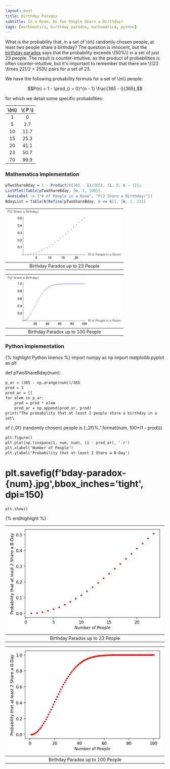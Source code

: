 ```yaml
---
layout: post
title: Birthday Paradox
subtitle: In a Room, Do Two People Share a Birthday?
tags: [mathematics, birthday paradox, mathematica, python]
---
```


What is the probability that, in a set of \\(n\\) randomly chosen people, at least two people share a birthday? The question is innocent, but the [birthday paradox](https://en.wikipedia.org/wiki/Birthday_problem) says that the probability exceeds \\(50\%\\) in a set of just 23 people. The result is counter-intuitive, as the product of probabilities is often counter-intuitive, but it's important to remember that there are \\((23 \times 22)/2 = 253\\) pairs for a set of 23. 

We have the following probability formula for a set of \\(n\\) people:

$$P(n) = 1 - \prod_{i = 0}^{n - 1} \frac{365 - i}{365},$$

for which we detail some specific probabilities:

| \\(n\\) | \\( P \\) |
|:------: | :------------: |
| 1       | 0              |
| 5       | 2.7            |
| 10      | 11.7           |
| 15      | 25.3           |
| 20      | 41.1           |
| 23      | 50.7           |
| 70      | 99.9           |

### Mathematica Implementation

```Mathematica
pTwoShareBday = 1 - Product[((365 - i)/365), {i, 0, n - 1}];
ListPlot[Table[pTwoShareBday, {n, 1, 100}], 
 AxesLabel -> {"# of People in a Room", "P(2 Share a Birthday)"}]
BdayList = Table[N[Refine[pTwoShareBday, n == k]], {k, 1, 23}]
```

| ![Birthday Paradox up to 23 People](/assets/img/wa-bday-paradox-23.png) |
| :------------------------------------------: |
| Birthday Paradox up to 23 People             |

| ![Birthday Paradox up to 100 People](/assets/img/wa-bday-paradox-100.png) |
| :-------------------------------------------:  |
| Birthday Paradox up to 100 People              |

### Python Implementation

{% highlight Python linenos %}
import numpy as np
import matplotlib.pyplot as plt

def pTwoShareBday(num):
    
    p_ar = (365 - np.arange(num))/365
    prod = 1
    prod_ar = []
    for elem in p_ar:
        prod = prod * elem
        prod_ar = np.append(prod_ar, prod)
    print("The probability that at least 2 people share a birthday in a set\
of {:.0f} (randomly chosen) people is {:.2f}%.".format(num, 100*(1 - prod)))
    
    plt.figure()
    plt.plot(np.linspace(1, num, num), (1 - prod_ar), '.r')
    plt.xlabel('Number of People')
    plt.ylabel('Probability that at least 2 Share a B-Day')
#     plt.savefig(f'bday-paradox-{num}.jpg',bbox_inches='tight', dpi=150)
    plt.show()
{% endhighlight %}

| ![Birthday Paradox up to 23 People](/assets/img/python-bday-paradox-23.jpg) |
| :------------------------------------------: |
| Birthday Paradox up to 23 People             |

| ![Birthday Paradox up to 100 People](/assets/img/python-bday-paradox-100.jpg) |
| :-------------------------------------------:  |
| Birthday Paradox up to 100 People              |
